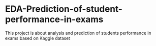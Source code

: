 # EDA-Prediction-of-student-performance-in-exams
This project is about analysis and prediction of students performance in exams based on Kaggle dataset
